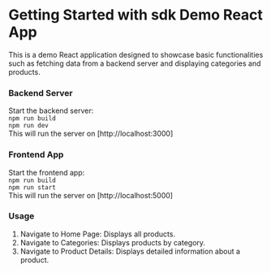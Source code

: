 # Getting Started with sdk Demo React App
This is a demo React application designed to showcase basic functionalities such as fetching data from a backend server and displaying categories and products.

### Backend Server
Start the backend server:\
`npm run build`\
`npm run dev`\
This will run the server on [http://localhost:3000]

### Frontend App
Start the frontend app:\
`npm run build`\
`npm run start`\
This will run the server on [http://localhost:5000]

### Usage
1. Navigate to Home Page: Displays all products.
2. Navigate to Categories: Displays products by category.
3. Navigate to Product Details: Displays detailed information about a product.
